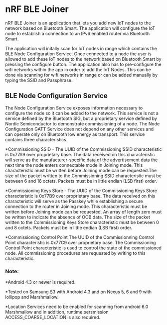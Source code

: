 # nRF BLE Joiner
nRF BLE Joiner is an application that lets you add new IoT nodes to the network based on Bluetooth Smart. The application will configure the IoT node to establish a connection to an IPv6 enabled router via Bluetooth Smart. 

The application will initally scan for IoT nodes in range which contains the BLE Node Configuration Service. Once connected to a node the user is allowed to add these IoT nodes to the network based on Bluetooth Smart by pressing the configure button. The application also has to pre-configure the wifi networks within the app in order to add the IoT Nodes. This can be done via scanning for wifi networks in range or can be added manually by typing the SSID and Passphrase.

## BLE Node Configuration Service
The Node Configuration Service exposes information necessary to configure the node so it can be added to the network. This service is not a service defined by the Bluetooth SIG, but a proprietary service defined by Nordic Semiconductor to demonstrate commissioning of a node.
The Node Configuration GATT Service does not depend on any other services and can operate only on Bluetooth low energy as transport.
This service contains three characteristics

*Commissioning SSID - The UUID of the Commissioning SSID characteristic is 0x77A9 over proprietary base. The data received on this characteristic will serve as the manufacturer-specific data of the advertisement data the next time the node enters connectable mode in Joining mode. This characteristic must be written before Joining mode can be requested.The size of the packet written to the Commissioning SSID characteristic must be between 6 and 16 octets. Packets must be in little endian (LSB first) order.

*Commissioning Keys Store - The UUID of the Commissioning Keys Store characteristic is 0x77B9 over proprietary base. The data received on this characteristic will serve as the Passkey while establishing a secure connection to the router in Joining mode. This characteristic must be written before Joining mode can be requested. An array of length zero must be written to indicate the absence of OOB data. The size of the packet written to the Commissioning Keys Store characteristic must be between 0 and 8 octets. Packets must be in little endian (LSB first) order.

*Commissioning Control Point The UUID of the Commissionning Control Point characteristic is 0x77C9 over proprietary base. The Commissioning Control Point characteristic is used to control the state of the commissioned node. All commissioning procedures are requested by writing to this characteristic.

### Note:

*Android 4.3 or newer is required.

*Tested on Samsung S3 with Android 4.3 and on Nexus 5, 6 and 9 with lollipop and Marshmallow.

*Location Services need to be enabled for scanning from android 6.0 Marshmallow and in addition, runtime persmission ACCESS_COARSE_LOCATION is also required.
